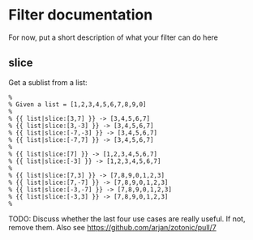 Filter documentation
===========================

For now, put a short description of what your filter can do here


slice
----------------------

Get a sublist from a list:

	% 
	% Given a list = [1,2,3,4,5,6,7,8,9,0]
	%
	% {{ list|slice:[3,7] }} -> [3,4,5,6,7]
	% {{ list|slice:[3,-3] }} -> [3,4,5,6,7]
	% {{ list|slice:[-7,-3] }} -> [3,4,5,6,7]
	% {{ list|slice:[-7,7] }} -> [3,4,5,6,7]
	%
	% {{ list|slice:[7] }} -> [1,2,3,4,5,6,7]
	% {{ list|slice:[-3] }} -> [1,2,3,4,5,6,7]
	%
	% {{ list|slice:[7,3] }} -> [7,8,9,0,1,2,3]
	% {{ list|slice:[7,-7] }} -> [7,8,9,0,1,2,3]
	% {{ list|slice:[-3,-7] }} -> [7,8,9,0,1,2,3]
	% {{ list|slice:[-3,3] }} -> [7,8,9,0,1,2,3]
	%

TODO: Discuss whether the last four use cases are really useful. If not, remove them. Also see https://github.com/arjan/zotonic/pull/7
